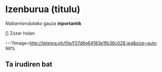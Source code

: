# Izenburua (titulu)

*Nabarmendutako* gauza **inportantik**

[] Zozer holan

---?image=http://telegra.ph/file/f37d6e64183e1fb36c028.jpg&size=auto 98%

## Ta irudiren bat


